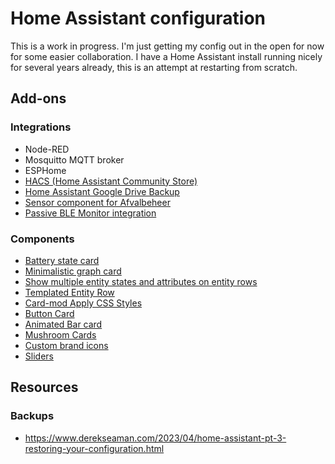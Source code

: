 # Home Assistant configuration

This is a work in progress. I'm just getting my config out in the open for now for some easier collaboration.
I have a Home Assistant install running nicely for several years already, this is an attempt at restarting from scratch.

## Add-ons

### Integrations

- Node-RED
- Mosquitto MQTT broker
- ESPHome
- [HACS (Home Assistant Community Store)](https://github.com/hacs/integration)
- [Home Assistant Google Drive Backup](https://github.com/sabeechen/hassio-google-drive-backup)
- [Sensor component for Afvalbeheer](https://github.com/pippyn/Home-Assistant-Sensor-Afvalbeheer)
- [Passive BLE Monitor integration](https://github.com/custom-components/ble_monitor)

### Components

- [Battery state card](https://github.com/maxwroc/battery-state-card)
- [Minimalistic graph card](https://github.com/kalkih/mini-graph-card)
- [Show multiple entity states and attributes on entity rows](https://github.com/benct/lovelace-multiple-entity-row)
- [Templated Entity Row](https://github.com/thomasloven/lovelace-template-entity-row)
- [Card-mod Apply CSS Styles](https://github.com/thomasloven/lovelace-card-mod)
- [Button Card](https://github.com/custom-cards/button-card)
- [Animated Bar card](https://github.com/custom-cards/bar-card)
- [Mushroom Cards](https://github.com/piitaya/lovelace-mushroom)
- [Custom brand icons](https://github.com/elax46/custom-brand-icons)
- [Sliders](https://github.com/thomasloven/lovelace-slider-entity-row)




## Resources

### Backups

- https://www.derekseaman.com/2023/04/home-assistant-pt-3-restoring-your-configuration.html
